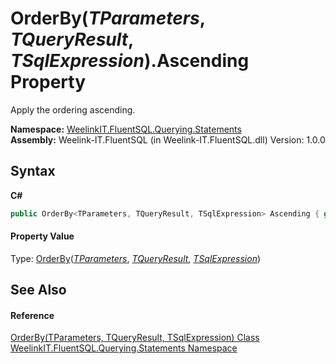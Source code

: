 # OrderBy(*TParameters*, *TQueryResult*, *TSqlExpression*).Ascending Property 
 

Apply the ordering ascending.

**Namespace:**&nbsp;<a href="b0392358-8a14-f4ef-0b6f-e6856848b769">WeelinkIT.FluentSQL.Querying.Statements</a><br />**Assembly:**&nbsp;Weelink-IT.FluentSQL (in Weelink-IT.FluentSQL.dll) Version: 1.0.0

## Syntax

**C#**<br />
``` C#
public OrderBy<TParameters, TQueryResult, TSqlExpression> Ascending { get; }
```


#### Property Value
Type: <a href="ca2f3f3c-8606-bc84-cfa6-dc1b85b9bfe9">OrderBy</a>(<a href="ca2f3f3c-8606-bc84-cfa6-dc1b85b9bfe9">*TParameters*</a>, <a href="ca2f3f3c-8606-bc84-cfa6-dc1b85b9bfe9">*TQueryResult*</a>, <a href="ca2f3f3c-8606-bc84-cfa6-dc1b85b9bfe9">*TSqlExpression*</a>)

## See Also


#### Reference
<a href="ca2f3f3c-8606-bc84-cfa6-dc1b85b9bfe9">OrderBy(TParameters, TQueryResult, TSqlExpression) Class</a><br /><a href="b0392358-8a14-f4ef-0b6f-e6856848b769">WeelinkIT.FluentSQL.Querying.Statements Namespace</a><br />